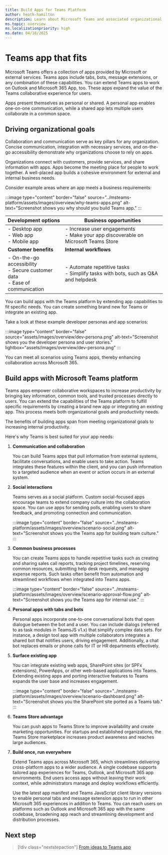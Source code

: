 ```yaml
---
title: Build Apps for Teams Platform
author: heath-hamilton
description: Learn about Microsoft Teams and associated organizational goals, why should you build apps on Teams platform, and how does Teams app help meet business needs.
ms.topic: overview
ms.localizationpriority: high
ms.date: 04/18/2025
---
```

# Teams app that fits

Microsoft Teams offers a collection of apps provided by Microsoft or external services. Teams apps include tabs, bots, message extensions, or any combination of these capabilities. You can extend Teams apps to work on Outlook and Microsoft 365 App, too. These apps expand the value of the Teams collaborative experience for users.

Apps present themselves as personal or shared. A personal app enables one-on-one communication, while a shared app lets multiple users collaborate in a common space.

## Driving organizational goals

Collaboration and communication serve as key pillars for any organization. Concise communication, integration with necessary services, and on-the-go accessibility demonstrate why organizations choose to rely on apps.

Organizations connect with customers, provide services, and share information with apps. Apps become the meeting place for people to work together. A well-placed app builds a cohesive environment for external and internal business needs.

Consider example areas where an app meets a business requirements:

:::image type="content" border="false" source="../msteams-platform/assets/images/overview/why-teams-apps.png" alt-text="Screenshot shows you why should you build Teams app." :::

| **Development options** | **Business opportunities** |
| --- | --- |
| - Desktop app <br> - Web app <br> - Mobile app | - Increase user engagements <br> - Make your app discoverable on Microsoft Teams Store |
| **Customer benefits** | **Internal workflows** |
| - On-the-go accessibility <br> - Secure customer data <br> - Ease of communication | - Automate repetitive tasks <br> - Simplify tasks with bots, such as Q&A and helpdesk |

You can build apps with the Teams platform by extending app capabilities to fit specific needs. You can create something brand new for Teams or integrate an existing app.

Take a look at these example developer personas and app scenarios:

:::image type="content" border="false" source="assets/images/overview/dev-persona.png" alt-text="Screenshot shows you the developer persona and user stories." lightbox="assets/images/overview/dev-persona.png" :::

You can meet all scenarios using Teams apps, thereby enhancing collaboration across Microsoft 365.

## Build apps with Microsoft Teams platform

Teams apps empower collaborative workspaces to increase productivity by bringing key information, common tools, and trusted processes directly to users. You can extend the capabilities of the Teams platform to fulfill specific requirements by creating a brand new app or integrating an existing app. This process meets both organizational goals and productivity needs.

The benefits of building apps span from meeting organizational goals to increasing internal productivity.

Here's why Teams is best suited for your app needs:

1. **Communication and collaboration**

   You can build Teams apps that pull information from external systems, facilitate conversations, and enable users to take action. Teams integrates these features within the client, and you can push information to a targeted audience when an event or action occurs in an external system.

2. **Social interactions**

   Teams serves as a social platform. Custom social-focused apps encourage teams to extend company culture into the collaboration space. You can use apps for sending polls, enabling users to share feedback, and promoting connection and communication.

   :::image type="content" border="false" source="../msteams-platform/assets/images/overview/scenario-social.png" alt-text="Screenshot shows you the Teams app for building team culture." :::

3. **Common business processes**

   You can create Teams apps to handle repetitive tasks such as creating and sharing sales call reports, tracking project timelines, reserving common resources, submitting help desk requests, and managing expense reports. Such tasks often benefit from automation and streamlined workflows when integrated into Teams apps.

   :::image type="content" border="false" source="../msteams-platform/assets/images/overview/scenario-approval-flow.png" alt-text="Screenshot shows you the Teams app for internal use." :::

4. **Personal apps with tabs and bots**

   Personal apps incorporate one-to-one conversational bots that open dialogue between the bot and a user. You can include dialogs (referred to as task modules in TeamsJS v1.x) that simplify complex data sets. For instance, a design tool app with multiple collaborators integrates a shared bot that notifies users, driving engagement. Additionally, a chat bot replaces emails or phone calls for IT or HR departments effectively.

5. **Surface existing app**

   You can integrate existing web apps, SharePoint sites (or SPFx extensions), PowerApps, or other web-based applications into Teams. Extending existing apps and porting interactive features to Teams expands the user base and increases engagement.

   :::image type="content" border="false" source="../msteams-platform/assets/images/overview/scenario-dashboard.png" alt-text="Screenshot shows you the SharePoint site ported as a Teams tab." :::

6. **Teams Store advantage**

   You can push apps to Teams Store to improve availability and create marketing opportunities. For startups and established organizations, the Teams Store marketplace increases product awareness and reaches large audiences.

7. **Build once, run everywhere**

   Extend Teams apps across Microsoft 365, which streamlines delivering cross-platform apps to a wider audience. A single codebase supports tailored app experiences for Teams, Outlook, and Microsoft 365 app environments. End users access apps without leaving their work context, while administrators manage and deploy workflows efficiently.

   Use the latest app manifest and Teams JavaScript client library versions to enable personal tabs and message extension apps to run in other Microsoft 365 experiences in addition to Teams. You can reach users on platforms such as Outlook and Microsoft 365 app with the same codebase, broadening app reach and streamlining development and distribution processes.

## Next step

> [!div class="nextstepaction"]
> [From ideas to Teams app](overview-story.md)
